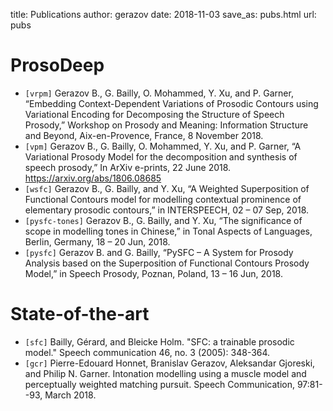 title: Publications
author: gerazov
date: 2018-11-03
save_as: pubs.html
url: pubs

# ProsoDeep

- `[vrpm]` Gerazov B., G. Bailly, O. Mohammed, Y. Xu, and P. Garner, “Embedding Context-Dependent Variations of Prosodic Contours using Variational Encoding for Decomposing the Structure of Speech Prosody,” Workshop on Prosody and Meaning: Information Structure and Beyond, Aix-en-Provence, France, 8 November 2018.
- `[vpm]` Gerazov B., G. Bailly, O. Mohammed, Y. Xu, and P. Garner, “A Variational Prosody Model for the decomposition and synthesis of speech prosody,” In ArXiv e-prints, 22 June 2018. <https://arxiv.org/abs/1806.08685>
- `[wsfc]` Gerazov B., G. Bailly, and Y. Xu, “A Weighted Superposition of Functional Contours model for modelling contextual prominence of elementary prosodic contours,” in INTERSPEECH, 02 – 07 Sep, 2018.
- `[pysfc-tones]` Gerazov B., G. Bailly, and Y. Xu, “The significance of scope in modelling tones in Chinese,” in Tonal Aspects of Languages, Berlin, Germany, 18 – 20 Jun, 2018.
- `[pysfc]` Gerazov B. and G. Bailly, “PySFC – A System for Prosody Analysis based on the Superposition of Functional Contours Prosody Model,” in Speech Prosody, Poznan, Poland, 13 – 16 Jun, 2018.

# State-of-the-art

- `[sfc]` Bailly, Gérard, and Bleicke Holm. "SFC: a trainable prosodic model." Speech communication 46, no. 3 (2005): 348-364.
- `[gcr]` Pierre-Edouard Honnet, Branislav Gerazov, Aleksandar Gjoreski, and Philip N. Garner. Intonation modelling using a muscle model and perceptually weighted matching pursuit. Speech Communication, 97:81--93, March 2018.
